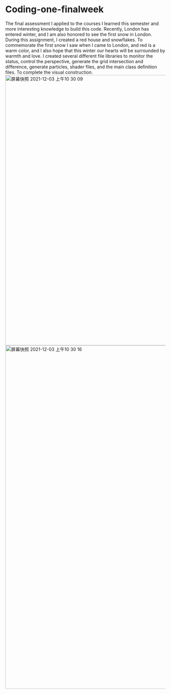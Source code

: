 # Coding-one-finalweek

The final assessment I applied to the courses I learned this semester and more interesting knowledge to build this code.
Recently, London has entered winter, and I am also honored to see the first snow in London. During this assignment, I created a red house and snowflakes. To commemorate the first snow I saw when I came to London, and red is a warm color, and I also hope that this winter our hearts will be surrounded by warmth and love.
I created several different file libraries to monitor the status, control the perspective, generate the grid intersection and difference, generate particles, shader files, and the main class definition files. To complete the visual construction.
<img width="849" alt="屏幕快照 2021-12-03 上午10 30 09" src="https://user-images.githubusercontent.com/91951125/144587906-d2a0acc2-a846-44e7-a732-d85844078a91.png">
<img width="1079" alt="屏幕快照 2021-12-03 上午10 30 16" src="https://user-images.githubusercontent.com/91951125/144587937-332e933c-ff36-48ba-b9bd-622c5a4aacd4.png">
